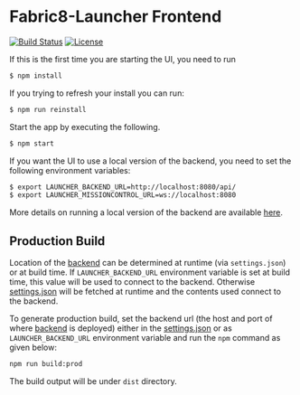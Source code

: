 Fabric8-Launcher Frontend
=========================

[![Build Status](https://ci.centos.org/view/Devtools/job/devtools-launcher-frontend-generator-build-master/badge/icon)](https://ci.centos.org/view/Devtools/job/devtools-launcher-frontend-generator-build-master/)
[![License](https://img.shields.io/:license-Apache2-blue.svg)](http://www.apache.org/licenses/LICENSE-2.0)

If this is the first time you are starting the UI, you need to run

```bash
$ npm install
```

If you trying to refresh your install you can run:

```bash
$ npm run reinstall
```

Start the app by executing the following.

```bash
$ npm start
```

If you want the UI to use a local version of the backend, you need to set the following environment variables:

```bash   
$ export LAUNCHER_BACKEND_URL=http://localhost:8080/api/
$ export LAUNCHER_MISSIONCONTROL_URL=ws://localhost:8080
```

More details on running a local version of the backend are available [here][2].

## Production Build

Location of the [backend][2] can be determined at runtime (via `settings.json`) or at build time.
If `LAUNCHER_BACKEND_URL` environment variable is set at build time, this value will be used to connect to the backend.
Otherwise [settings.json][1] will be fetched at runtime and the contents used connect to the backend.

To generate production build, set the backend url (the host and port of where
[backend][2] is deployed) either in the [settings.json][1] or as `LAUNCHER_BACKEND_URL` environment variable
and run the `npm` command as given below:

```bash
npm run build:prod
```

The build output will be under `dist` directory.

[1]: https://github.com/fabric8-launcher/launcher-frontend/blob/master/src/assets/settings.json
[2]: https://github.com/fabric8-launcher/launcher-backend